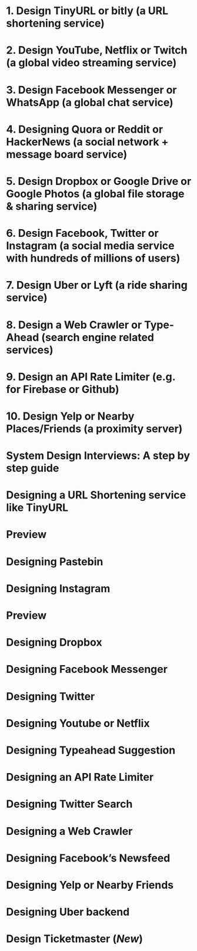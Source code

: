 # 1. Design TinyURL or bitly (a URL shortening service)
# 2. Design YouTube, Netflix or Twitch (a global video streaming service)
# 3. Design Facebook Messenger or WhatsApp (a global chat service)
# 4. Designing Quora or Reddit or HackerNews (a social network + message board service)
# 5. Design Dropbox or Google Drive or Google Photos (a global file storage & sharing service)
# 6. Design Facebook, Twitter or Instagram (a social media service with hundreds of millions of users)
# 7. Design Uber or Lyft (a ride sharing service)
# 8. Design a Web Crawler or Type-Ahead (search engine related services)
# 9. Design an API Rate Limiter (e.g. for Firebase or Github)
# 10. Design Yelp or Nearby Places/Friends (a proximity server)
# System Design Interviews: A step by step guide
# Designing a URL Shortening service like TinyURL
# Preview
# Designing Pastebin
# Designing Instagram
# Preview
# Designing Dropbox
# Designing Facebook Messenger
# Designing Twitter
# Designing Youtube or Netflix
# Designing Typeahead Suggestion
# Designing an API Rate Limiter
# Designing Twitter Search
# Designing a Web Crawler
# Designing Facebook’s Newsfeed
# Designing Yelp or Nearby Friends
# Designing Uber backend
# Design Ticketmaster (*New*)